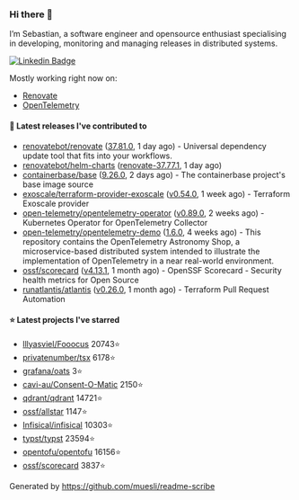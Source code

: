 ### Hi there 👋

I’m Sebastian, a software engineer and opensource enthusiast specialising in developing, monitoring and managing releases in distributed systems.

[![Linkedin Badge](https://img.shields.io/badge/-LinkedIn-blue?style=flat&logo=Linkedin&logoColor=white&link=https://www.linkedin.com/in/sebastian-poxhofer/)](https://www.linkedin.com/in/sebastian-poxhofer/)

Mostly working right now on:
- [Renovate](https://github.com/renovatebot/renovate)
- [OpenTelemetry](https://github.com/open-telemetry)



#### 🚀 Latest releases I've contributed to

- [renovatebot/renovate](https://github.com/renovatebot/renovate) ([37.81.0](https://github.com/renovatebot/renovate/releases/tag/37.81.0), 1 day ago) - Universal dependency update tool that fits into your workflows.
- [renovatebot/helm-charts](https://github.com/renovatebot/helm-charts) ([renovate-37.77.1](https://github.com/renovatebot/helm-charts/releases/tag/renovate-37.77.1), 1 day ago)
- [containerbase/base](https://github.com/containerbase/base) ([9.26.0](https://github.com/containerbase/base/releases/tag/9.26.0), 2 days ago) - The containerbase project&#39;s base image source
- [exoscale/terraform-provider-exoscale](https://github.com/exoscale/terraform-provider-exoscale) ([v0.54.0](https://github.com/exoscale/terraform-provider-exoscale/releases/tag/v0.54.0), 1 week ago) - Terraform Exoscale provider
- [open-telemetry/opentelemetry-operator](https://github.com/open-telemetry/opentelemetry-operator) ([v0.89.0](https://github.com/open-telemetry/opentelemetry-operator/releases/tag/v0.89.0), 2 weeks ago) - Kubernetes Operator for OpenTelemetry Collector
- [open-telemetry/opentelemetry-demo](https://github.com/open-telemetry/opentelemetry-demo) ([1.6.0](https://github.com/open-telemetry/opentelemetry-demo/releases/tag/1.6.0), 4 weeks ago) - This repository contains the OpenTelemetry Astronomy Shop, a microservice-based distributed system intended to illustrate the implementation of OpenTelemetry in a near real-world environment.
- [ossf/scorecard](https://github.com/ossf/scorecard) ([v4.13.1](https://github.com/ossf/scorecard/releases/tag/v4.13.1), 1 month ago) - OpenSSF Scorecard - Security health metrics for Open Source
- [runatlantis/atlantis](https://github.com/runatlantis/atlantis) ([v0.26.0](https://github.com/runatlantis/atlantis/releases/tag/v0.26.0), 1 month ago) - Terraform Pull Request Automation

#### ⭐ Latest projects I've starred

- [lllyasviel/Fooocus](https://github.com/lllyasviel/Fooocus) 20743⭐
- [privatenumber/tsx](https://github.com/privatenumber/tsx) 6178⭐
- [grafana/oats](https://github.com/grafana/oats) 3⭐
- [cavi-au/Consent-O-Matic](https://github.com/cavi-au/Consent-O-Matic) 2150⭐
- [qdrant/qdrant](https://github.com/qdrant/qdrant) 14721⭐
- [ossf/allstar](https://github.com/ossf/allstar) 1147⭐
- [Infisical/infisical](https://github.com/Infisical/infisical) 10303⭐
- [typst/typst](https://github.com/typst/typst) 23594⭐
- [opentofu/opentofu](https://github.com/opentofu/opentofu) 16156⭐
- [ossf/scorecard](https://github.com/ossf/scorecard) 3837⭐



Generated by https://github.com/muesli/readme-scribe
